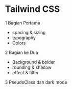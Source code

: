 # Tailwind CSS

1 Bagian Pertama

- spacing & sizing
- typography
- Colors

2 Bagian ke Dua

- Background & bolder
- rounding & shadow
- effect & filter

3 PseudoClass dan dark mode

